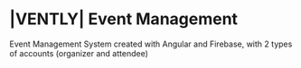 # |VENTLY| Event Management
Event Management System created with Angular and Firebase, with 2 types of accounts (organizer and attendee)
